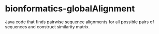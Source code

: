 # bionformatics-globalAlignment
Java code that finds pairwise sequence alignments for all possible pairs of sequences and construct similarity matrix.
